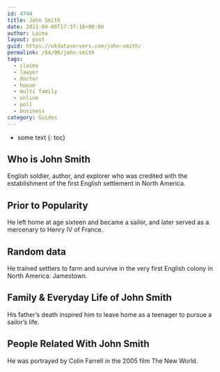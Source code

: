 ```yaml
---
id: 4744
title: John Smith
date: 2021-04-06T17:37:18+00:00
author: Laima
layout: post
guid: https://ukdataservers.com/john-smith/
permalink: /04/06/john-smith
tags:
  - claims
  - lawyer
  - doctor
  - house
  - multi family
  - online
  - poll
  - business
category: Guides
---
```


* some text
{: toc}


## Who is John Smith
                  
                  
                  
English soldier, author, and explorer who was credited with the establishment of the first English settlement in North America.
                  
              
            
              
            
                
                
                
## Prior to Popularity
                  
                  
                  
He left home at age sixteen and became a sailor, and later served as a mercenary to Henry IV of France.
                  
              
            
              
            
                
                
                
## Random data
                  
                  
                  
He trained settlers to farm and survive in the very first English colony in North America: Jamestown.
                  
              
            
              
            
                
                
                
## Family & Everyday Life of John Smith
                  
                  
                  
His father&#8217;s death inspired him to leave home as a teenager to pursue a sailor&#8217;s life.
                  
              
            
              
            
                
                
                
## People Related With John Smith
                  
                  
                  
He was portrayed by Colin Farrell in the 2005 film The New World.
                  
              
            
              
            
                
              
            
              
              
            
            
              
            
          
          
          
